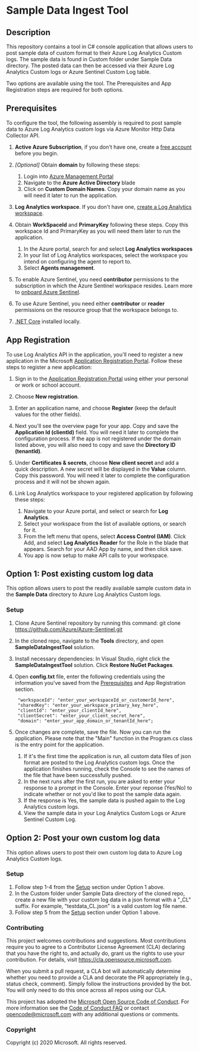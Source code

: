 # Sample Data Ingest Tool

## Description
This repository contains a tool in C# console application that allows users to post sample data of custom format to their Azure Log Analytics Custom logs. The sample data is found in Custom folder under Sample Data directory. The posted data can then be accessed via their Azure Log Analytics Custom logs or Azure Sentinel Custom Log table.

Two options are available using the tool. The Prerequisites and App Registration steps are required for both options.

## Prerequisites
To configure the tool, the following assembly is required to post sample data to Azure Log Analytics custom logs via Azure Monitor Http Data Collector API.

1. **Active Azure Subscription**, if you don't have one, create a [free account](https://azure.microsoft.com/free/?WT.mc_id=A261C142F) before you begin.

2. *\[Optional\]* Obtain **domain** by following these steps:
    1. Login into [Azure Management Portal](https://portal.azure.com)
    1. Navigate to the **Azure Active Directory** blade
    1. Click on **Custom Domain Names**. Copy your domain name as you will need it later to run the application.

3. **Log Analytics workspace**. If you don't have one, [create a Log Analytics workspace](https://docs.microsoft.com/azure/azure-monitor/learn/quick-create-workspace).

4. Obtain **WorkSpaceId** and **PrimaryKey** following these steps. Copy this workspace Id and PrimaryKey as you will need them later to run the application.
   1. In the Azure portal, search for and select **Log Analytics workspaces**
   1. In your list of Log Analytics workspaces, select the workspace you intend on configuring the agent to report to.
   1. Select **Agents management**.

5. To enable Azure Sentinel, you need **contributor** permissions to the subscription in which the Azure Sentinel workspace resides. Learn more to [onboard Azure Sentinel](https://docs.microsoft.com/azure/sentinel/quickstart-onboard#enable-azure-sentinel-).

6. To use Azure Sentinel, you need either **contributor** or **reader** permissions on the resource group that the workspace belongs to.

7. [.NET Core](https://dotnet.microsoft.com/download) installed locally.

## App Registration
To use Log Analytics API in the application, you'll need to register a new application in the Microsoft [Application Registration Portal](https://portal.azure.com/#blade/Microsoft_AAD_IAM/ActiveDirectoryMenuBlade/RegisteredApps).
Follow these steps to register a new application:
1. Sign in to the [Application Registration Portal](https://portal.azure.com/#blade/Microsoft_AAD_IAM/ActiveDirectoryMenuBlade/RegisteredApps) using either your personal or work or school account.

2. Choose **New registration**.

3. Enter an application name, and choose **Register** (keep the default values for the other fields).

4. Next you'll see the overview page for your app. Copy and save the **Application Id (clientId)** field. You will need it later to complete the configuration process. If the app is not registered under the domain listed above, you will also need to copy and save the **Directory ID (tenantId)**.

5. Under **Certificates & secrets**, choose **New client secret** and add a quick description. A new secret will be displayed in the **Value** column. Copy this password. You will need it later to complete the configuration process and it will not be shown again.

6. Link Log Analytics workspace to your registered application by following these steps:
   1. Navigate to your Azure portal, and select or search for **Log Analytics**.
   1. Select your workspace from the list of available options, or search for it.
   1. From the left menu that opens, select **Access Control (IAM)**. Click Add, and select **Log Analytics Reader** for the Role in the blade that appears. Search for your AAD App by name, and then click save.
   1. You app is now setup to make API calls to your workspace.

## Option 1: Post existing custom log data
This option allows users to post the readily available sample custom data in the **Sample Data** directory to Azure Log Analytics Custom logs.

### Setup
1) Clone Azure Sentinel repository by running this command: git clone https://github.com/Azure/Azure-Sentinel.git
2) In the cloned repo, navigate to the **Tools** directory, and open **SampleDataIngestTool** solution.
3) Install necessary dependencies: In Visual Studio, right click the **SampleDataIngestTool** solution.
Click **Restore NuGet Packages**.
4) Open **config.txt** file, enter the following credentials using the information you've saved from the [Prerequisites](#Prerequisites) and App Registration section.

        "workspaceId": "enter_your_workspaceId_or_customerId_here",
        "sharedKey": "enter_your_workspace_primary_key_here",
        "clientId": "enter_your_clientId_here",
        "clientSecret": "enter_your_client_secret_here",
        "domain": "enter_your_app_domain_or_tenantId_here";

5) Once changes are complete, save the file.
Now you can run the application. Please note that the "Main" function in the Program.cs class is the entry point for the application.
   1. If it's the first time the application is run, all custom data files of json format are posted to the Log Analytics custom logs. Once the application finishes running, check the Console to see the names of the file that have been successfully pushed.
   1. In the next runs after the first run, you are asked to enter your response to a prompt in the Console. Enter your reponse (Yes/No) to indicate whether or not you'd like to post the sample data again.
   1. If the response is Yes, the sample data is pushed again to the Log Analytics custom logs.
   1. View the sample data in your Log Analytics Custom Logs or Azure Sentinel Custom Log.

## Option 2: Post your own custom log data
This option allows users to post their own custom log data to Azure Log Analytics Custom logs.

### Setup
   1. Follow step 1-4 from the [Setup](#Setup) section under Option 1 above.
   1. In the Custom folder under Sample Data directory of the cloned repo, create a new file with your custom log data in a json format with a "_CL" suffix. For example, "testdata_CL.json" is a valid custom log file name.
   1. Follow step 5 from the [Setup](#Setup) section under Option 1 above.

### Contributing

This project welcomes contributions and suggestions.  Most contributions require you to agree to a
Contributor License Agreement (CLA) declaring that you have the right to, and actually do, grant us
the rights to use your contribution. For details, visit https://cla.opensource.microsoft.com.

When you submit a pull request, a CLA bot will automatically determine whether you need to provide
a CLA and decorate the PR appropriately (e.g., status check, comment). Simply follow the instructions
provided by the bot. You will only need to do this once across all repos using our CLA.

This project has adopted the [Microsoft Open Source Code of Conduct](https://opensource.microsoft.com/codeofconduct/).
For more information see the [Code of Conduct FAQ](https://opensource.microsoft.com/codeofconduct/faq/) or
contact [opencode@microsoft.com](mailto:opencode@microsoft.com) with any additional questions or comments.

### Copyright
Copyright (c) 2020 Microsoft. All rights reserved.
